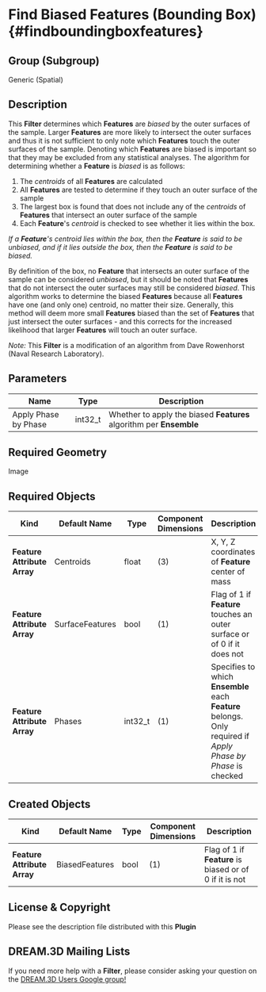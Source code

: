 Find Biased Features (Bounding Box) {#findboundingboxfeatures}
=============

## Group (Subgroup) ##
Generic (Spatial)

## Description ##
This **Filter** determines which **Features** are _biased_ by the outer surfaces of the sample. Larger **Features** are more likely to intersect the outer surfaces and thus it is not sufficient to only note which **Features** touch the outer surfaces of the sample. Denoting which **Features** are biased is important so that they may be excluded from any statistical analyses. The algorithm for determining whether a **Feature** is _biased_ is as follows: 

1. The _centroids_ of all **Features** are calculated
2. All **Features** are tested to determine if they touch an outer surface of the sample
3. The largest box is found that does not include any of the _centroids_ of **Features** that intersect an outer surface of the sample
4. Each **Feature**'s _centroid_ is checked to see whether it lies within the box.  

*If a **Feature**'s _centroid_ lies within the box, then the **Feature** is said to be _unbiased_, and if it lies outside the box, then the **Feature** is said to be _biased_.* 

By definition of the box, no **Feature** that intersects an outer surface of the sample can be considered _unbiased_, but it should be noted that **Features** that do not intersect the outer surfaces may still be considered _biased_. This algorithm works to determine the biased **Features** because all **Features** have one (and only one) centroid, no matter their size. Generally, this method will deem more small **Features** biased than the set of **Features** that just intersect the outer surfaces - and this corrects for the increased likelihood that larger **Features** will touch an outer surface.

*Note:* This **Filter** is a modification of an algorithm from Dave Rowenhorst (Naval Research Laboratory).

## Parameters ##
| Name             | Type | Description |
|------------------|------|-------------|
| Apply Phase by Phase | int32_t | Whether to apply the biased **Features** algorithm per **Ensemble** | 

## Required Geometry ##
Image

## Required Objects ##
| Kind | Default Name | Type | Component Dimensions | Description |
|------|--------------|-------------|---------|-----|
| **Feature Attribute Array** | Centroids | float | (3) | X, Y, Z coordinates of **Feature** center of mass |
| **Feature Attribute Array** | SurfaceFeatures | bool | (1) | Flag of 1 if **Feature** touches an outer surface or of 0 if it does not |
| **Feature Attribute Array** | Phases | int32_t | (1) | Specifies to which **Ensemble** each **Feature** belongs. Only required if _Apply Phase by Phase_ is checked |

## Created Objects ##
| Kind | Default Name | Type | Component Dimensions | Description |
|------|--------------|-------------|---------|-----|
| **Feature Attribute Array** | BiasedFeatures | bool | (1) | Flag of 1 if **Feature** is biased or of 0 if it is not |

## License & Copyright ##

Please see the description file distributed with this **Plugin**

## DREAM.3D Mailing Lists ##

If you need more help with a **Filter**, please consider asking your question on the [DREAM.3D Users Google group!](https://groups.google.com/forum/?hl=en#!forum/dream3d-users)



